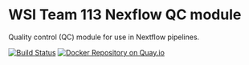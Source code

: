 # WSI Team 113 Nexflow QC module 

Quality control (QC) module for use in Nextflow pipelines.

[![Build Status](https://travis-ci.org/vaofford/nf-qc-module.svg?branch=master)](https://travis-ci.org/vaofford/nf-qc-module)
[![Docker Repository on Quay.io](https://quay.io/repository/vaofford/nf-qc-module/status "Docker Repository on Quay.io")](https://quay.io/repository/vaofford/nf-qc-module)




